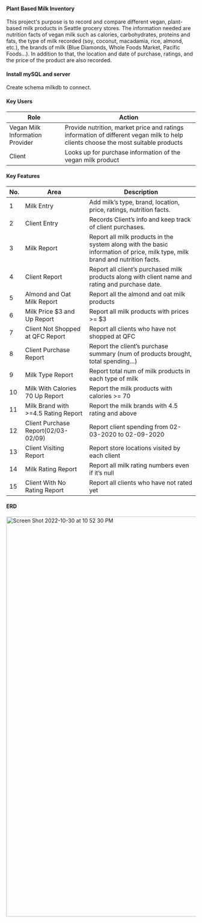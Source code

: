 #### Plant Based Milk Inventory

This project's purpose is to record and compare different vegan, plant-based milk products in Seattle grocery stores. The information needed are nutrition facts of vegan milk such as calories, carbohydrates, proteins and fats, the type of milk recorded (soy, coconut, macadamia, rice, almond, etc.), the brands of milk (Blue Diamonds, Whole Foods Market, Pacific Foods…). In addition to that, the location and date of purchase, ratings, and the price of the product are also recorded.

#### Install mySQL and server
Create schema milkdb to connect.

#### Key Users
| Role |	Action |
| ---- | ------ |
| Vegan Milk Information Provider | Provide nutrition, market price and ratings information of different vegan milk to help clients choose the most suitable products |
| Client | Looks up for purchase information of the vegan milk product |

#### Key Features
| No. | Area |  Description |
| --- | ---- | ------------ |
| 1 | Milk Entry | Add milk’s type, brand, location, price, ratings, nutrition facts. |
| 2 | Client Entry | Records Client’s info and keep track of client purchases. |
| 3 | Milk Report | Report all milk products in the system along with the basic information of price, milk type, milk brand and nutrition facts. |
| 4 | Client Report | Report all client’s purchased milk products along with client name and rating and purchase date. |
| 5 | Almond and Oat Milk Report | Report all the almond and oat milk products |
| 6	| Milk Price $3 and Up Report | Report all milk products with prices >= $3 |
| 7 | Client Not Shopped at QFC Report | Report all clients who have not shopped at QFC |
| 8 | Client Purchase Report | Report the client’s purchase summary (num of products brought, total spending…) |
| 9 | Milk Type Report | Report total num of milk products in each type of milk |
| 10 | Milk With Calories 70 Up Report | Report the milk products with calories >= 70 |
| 11 | Milk Brand with >=4.5 Rating Report | Report the milk brands with 4.5 rating and above |
| 12 | Client Purchase Report(02/03-02/09) | Report client spending from 02-03-2020 to 02-09-2020
| 13 | Client Visiting Report | Report store locations visited by each client |
| 14 | Milk Rating Report | Report all milk rating numbers even if it’s null |
| 15 | Client With No Rating Report | Report all clients who have not rated yet |


#### ERD
<img width="1061" alt="Screen Shot 2022-10-30 at 10 52 30 PM" src="https://user-images.githubusercontent.com/81440895/198940604-fa0050c0-c480-4047-aef9-2fe70c01c800.png">